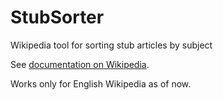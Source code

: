 # StubSorter
Wikipedia tool for sorting stub articles by subject

See [documentation on Wikipedia](https://en.wikipedia.org/wiki/User:SD0001/StubSorter).

Works only for English Wikipedia as of now.

